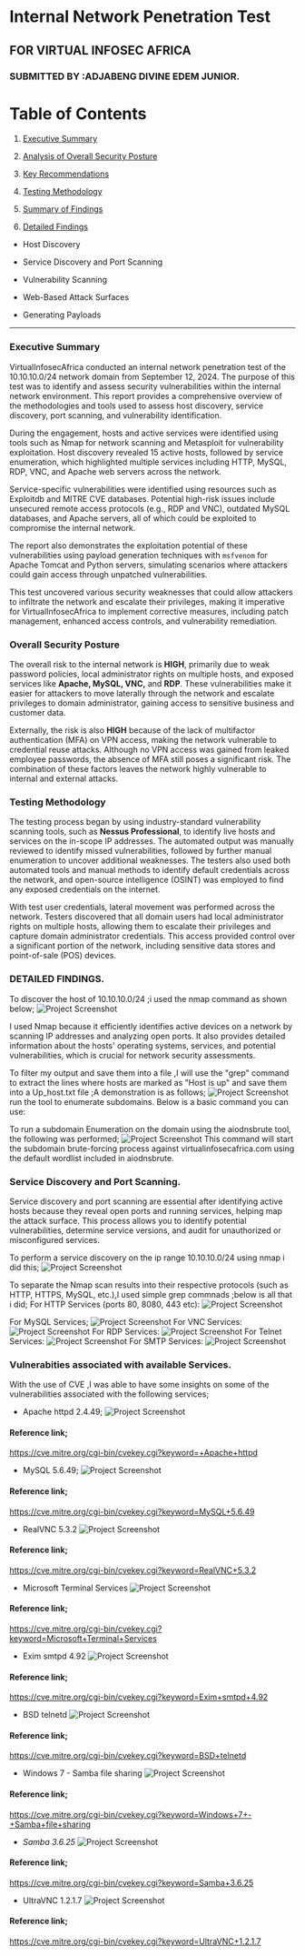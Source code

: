 # Internal Network Penetration Test

## FOR VIRTUAL INFOSEC AFRICA

### SUBMITTED BY :ADJABENG DIVINE EDEM JUNIOR.

#

# Table of Contents

1. [Executive Summary]()
  
2. [Analysis of Overall Security Posture]()
  
3. [Key Recommendations]()
  
4. [Testing Methodology]()
  
5. [Summary of Findings]()
  
6. [Detailed Findings]()
  
  * Host Discovery
    
  * Service Discovery and Port Scanning
    
  * Vulnerability Scanning
    
  * Web-Based Attack Surfaces
    
  * Generating Payloads
    

---

### Executive Summary

VirtualInfosecAfrica conducted an internal network penetration test of the 10.10.10.0/24 network domain from September 12, 2024. The purpose of this test was to identify and assess security vulnerabilities within the internal network environment. This report provides a comprehensive overview of the methodologies and tools used to assess host discovery, service discovery, port scanning, and vulnerability identification.

During the engagement, hosts and active services were identified using tools such as Nmap for network scanning and Metasploit for vulnerability exploitation. Host discovery revealed 15 active hosts, followed by service enumeration, which highlighted multiple services including HTTP, MySQL, RDP, VNC, and Apache web servers across the network.

Service-specific vulnerabilities were identified using resources such as Exploitdb and MITRE CVE databases. Potential high-risk issues include unsecured remote access protocols (e.g., RDP and VNC), outdated MySQL databases, and Apache servers, all of which could be exploited to compromise the internal network.

The report also demonstrates the exploitation potential of these vulnerabilities using payload generation techniques with `msfvenom` for Apache Tomcat and Python servers, simulating scenarios where attackers could gain access through unpatched vulnerabilities.

This test uncovered various security weaknesses that could allow attackers to infiltrate the network and escalate their privileges, making it imperative for VirtualInfosecAfrica to implement corrective measures, including patch management, enhanced access controls, and vulnerability remediation.

### Overall Security Posture

The overall risk to the internal network is **HIGH**, primarily due to weak password policies, local administrator rights on multiple hosts, and exposed services like **Apache, MySQL, VNC,** and **RDP**. These vulnerabilities make it easier for attackers to move laterally through the network and escalate privileges to domain administrator, gaining access to sensitive business and customer data.

Externally, the risk is also **HIGH** because of the lack of multifactor authentication (MFA) on VPN access, making the network vulnerable to credential reuse attacks. Although no VPN access was gained from leaked employee passwords, the absence of MFA still poses a significant risk. The combination of these factors leaves the network highly vulnerable to internal and external attacks.

### Testing Methodology

The testing process began by using industry-standard vulnerability scanning tools, such as **Nessus Professional**, to identify live hosts and services on the in-scope IP addresses. The automated output was manually reviewed to identify missed vulnerabilities, followed by further manual enumeration to uncover additional weaknesses. The testers also used both automated tools and manual methods to identify default credentials across the network, and open-source intelligence (OSINT) was employed to find any exposed credentials on the internet.

With test user credentials, lateral movement was performed across the network. Testers discovered that all domain users had local administrator rights on multiple hosts, allowing them to escalate their privileges and capture domain administrator credentials. This access provided control over a significant portion of the network, including sensitive data stores and point-of-sale (POS) devices.

### DETAILED FINDINGS.
To discover the host of 10.10.10.0/24 ;i used the nmap command as shown below;
![Project Screenshot](images/Screenshot1.png)

I used Nmap because it efficiently identifies active devices on a network by scanning IP addresses and analyzing open ports. It also provides detailed information about the hosts' operating systems, services, and potential vulnerabilities, which is crucial for network security assessments.

To filter my output and save them into a file ,I will use the "grep" command to extract the lines where hosts are marked as "Host is up" and save them into a Up_host.txt file ;A demonstration is as follows;
![Project Screenshot](images/Screenshot2.png)run the tool to enumerate subdomains. Below is a basic command you can use:

To run a subdomain Enumeration on the domain using the aiodnsbrute tool, the following was performed;
![Project Screenshot](images/screenshot3.png)
This command will start the subdomain brute-forcing process against virtualinfosecafrica.com using the default wordlist included in aiodnsbrute.

### Service Discovery and Port Scanning.
Service discovery and port scanning are essential after identifying active hosts because they reveal open ports and running services, helping map the attack surface. This process allows you to identify potential vulnerabilities, determine service versions, and audit for unauthorized or misconfigured services.

To perform a service discovery on the ip range 10.10.10.0/24 using  nmap i did this;
![Project Screenshot](images/Screenshot4.png)

To separate the Nmap scan results into their respective protocols (such as HTTP, HTTPS, MySQL, etc.),I used simple grep commnads ;below is all that i did;
For HTTP Services (ports 80, 8080, 443 etc):
![Project Screenshot](images/Screenshot5.png)

For MySQL Services;
![Project Screenshot](images/Screenshot6.png)
For VNC Services:
![Project Screenshot](images/Screenshot7.png)
For RDP Services:
![Project Screenshot](images/Screenshot8.png)
For Telnet Services:
![Project Screenshot](images/Screenshot9.png)
For SMTP Services:
![Project Screenshot](images/Screenshot10.png)


### Vulnerabities associated with available Services.
With the use of CVE ,I was able to have some insights on some of the vulnerabilities associated with the following services;
* Apache httpd 2.4.49;
![Project Screenshot](images/Screenshot11.png)
#### Reference link;
https://cve.mitre.org/cgi-bin/cvekey.cgi?keyword=+Apache+httpd

* MySQL 5.6.49;
![Project Screenshot](images/Screenshot12.png)
#### Reference link;
https://cve.mitre.org/cgi-bin/cvekey.cgi?keyword=MySQL+5.6.49

* RealVNC 5.3.2
![Project Screenshot](images/Screenshot13.png)
#### Reference link;
https://cve.mitre.org/cgi-bin/cvekey.cgi?keyword=RealVNC+5.3.2

* Microsoft Terminal Services
![Project Screenshot](images/Screenshot14.png)
#### Reference link;
https://cve.mitre.org/cgi-bin/cvekey.cgi?keyword=Microsoft+Terminal+Services

* Exim smtpd 4.92
![Project Screenshot](images/Screenshot15.png)
#### Reference link;
https://cve.mitre.org/cgi-bin/cvekey.cgi?keyword=Exim+smtpd+4.92

* BSD telnetd
![Project Screenshot](images/Screenshot15.png)
#### Reference link;
https://cve.mitre.org/cgi-bin/cvekey.cgi?keyword=BSD+telnetd

* Windows 7 - Samba file sharing
![Project Screenshot](images/Screenshot16.png)
#### Reference link;
https://cve.mitre.org/cgi-bin/cvekey.cgi?keyword=Windows+7+-+Samba+file+sharing

* *Samba 3.6.25*
![Project Screenshot](images/Screenshot17.png)
#### Reference link;
https://cve.mitre.org/cgi-bin/cvekey.cgi?keyword=Samba+3.6.25

* UltraVNC 1.2.1.7
![Project Screenshot](images/Screenshot18.png)
#### Reference link;
https://cve.mitre.org/cgi-bin/cvekey.cgi?keyword=UltraVNC+1.2.1.7



